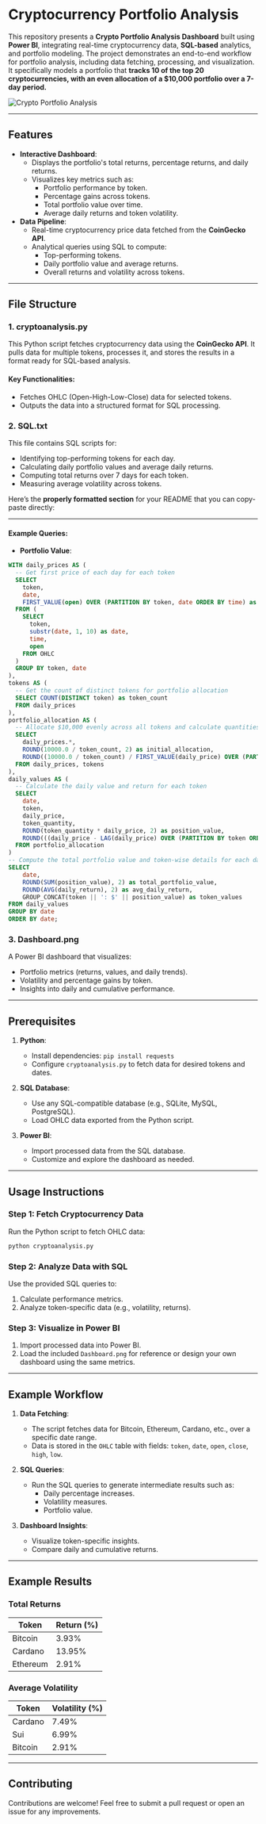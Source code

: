 # Cryptocurrency Portfolio Analysis 

This repository presents a **Crypto Portfolio Analysis Dashboard** built using **Power BI**, integrating real-time cryptocurrency data, **SQL-based** analytics, and portfolio modeling. The project demonstrates an end-to-end workflow for portfolio analysis, including data fetching, processing, and visualization. It specifically models a portfolio that **tracks 10 of the top 20 cryptocurrencies, with an even allocation of a $10,000 portfolio over a 7-day period.**

![Crypto Portfolio Analysis](Dashboard.png)

---

## Features

- **Interactive Dashboard**:
  - Displays the portfolio's total returns, percentage returns, and daily returns.
  - Visualizes key metrics such as:
    - Portfolio performance by token.
    - Percentage gains across tokens.
    - Total portfolio value over time.
    - Average daily returns and token volatility.
- **Data Pipeline**:
  - Real-time cryptocurrency price data fetched from the **CoinGecko API**.
  - Analytical queries using SQL to compute:
    - Top-performing tokens.
    - Daily portfolio value and average returns.
    - Overall returns and volatility across tokens.

---

## File Structure

### 1. **cryptoanalysis.py**
This Python script fetches cryptocurrency data using the **CoinGecko API**. It pulls data for multiple tokens, processes it, and stores the results in a format ready for SQL-based analysis.

#### Key Functionalities:
- Fetches OHLC (Open-High-Low-Close) data for selected tokens.
- Outputs the data into a structured format for SQL processing.

### 2. **SQL.txt**
This file contains SQL scripts for:
- Identifying top-performing tokens for each day.
- Calculating daily portfolio values and average daily returns.
- Computing total returns over 7 days for each token.
- Measuring average volatility across tokens.

Here’s the **properly formatted section** for your README that you can copy-paste directly:

---

#### Example Queries:

- **Portfolio Value**:

```sql
WITH daily_prices AS (
  -- Get first price of each day for each token
  SELECT 
    token,
    date,
    FIRST_VALUE(open) OVER (PARTITION BY token, date ORDER BY time) as daily_price
  FROM (
    SELECT 
      token,
      substr(date, 1, 10) as date,
      time,
      open
    FROM OHLC
  )
  GROUP BY token, date
),
tokens AS (
  -- Get the count of distinct tokens for portfolio allocation
  SELECT COUNT(DISTINCT token) as token_count
  FROM daily_prices
),
portfolio_allocation AS (
  -- Allocate $10,000 evenly across all tokens and calculate quantities
  SELECT 
    daily_prices.*,
    ROUND(10000.0 / token_count, 2) as initial_allocation,
    ROUND((10000.0 / token_count) / FIRST_VALUE(daily_price) OVER (PARTITION BY token ORDER BY date), 6) as token_quantity
  FROM daily_prices, tokens
),
daily_values AS (
  -- Calculate the daily value and return for each token
  SELECT
    date,
    token,
    daily_price,
    token_quantity,
    ROUND(token_quantity * daily_price, 2) as position_value,
    ROUND(((daily_price - LAG(daily_price) OVER (PARTITION BY token ORDER BY date)) / LAG(daily_price) OVER (PARTITION BY token ORDER BY date)) * 100, 2) as daily_return
  FROM portfolio_allocation
)
-- Compute the total portfolio value and token-wise details for each day
SELECT 
    date,
    ROUND(SUM(position_value), 2) as total_portfolio_value,
    ROUND(AVG(daily_return), 2) as avg_daily_return,
    GROUP_CONCAT(token || ': $' || position_value) as token_values
FROM daily_values
GROUP BY date
ORDER BY date;
```

### 3. **Dashboard.png**
A Power BI dashboard that visualizes:
- Portfolio metrics (returns, values, and daily trends).
- Volatility and percentage gains by token.
- Insights into daily and cumulative performance.

---

## Prerequisites

1. **Python**:
   - Install dependencies: `pip install requests`
   - Configure `cryptoanalysis.py` to fetch data for desired tokens and dates.
   
2. **SQL Database**:
   - Use any SQL-compatible database (e.g., SQLite, MySQL, PostgreSQL).
   - Load OHLC data exported from the Python script.

3. **Power BI**:
   - Import processed data from the SQL database.
   - Customize and explore the dashboard as needed.

---

## Usage Instructions

### Step 1: Fetch Cryptocurrency Data
Run the Python script to fetch OHLC data:
```bash
python cryptoanalysis.py
```

### Step 2: Analyze Data with SQL
Use the provided SQL queries to:
1. Calculate performance metrics.
2. Analyze token-specific data (e.g., volatility, returns).

### Step 3: Visualize in Power BI
1. Import processed data into Power BI.
2. Load the included `Dashboard.png` for reference or design your own dashboard using the same metrics.

---

## Example Workflow

1. **Data Fetching**:
   - The script fetches data for Bitcoin, Ethereum, Cardano, etc., over a specific date range.
   - Data is stored in the `OHLC` table with fields: `token`, `date`, `open`, `close`, `high`, `low`.

2. **SQL Queries**:
   - Run the SQL queries to generate intermediate results such as:
     - Daily percentage increases.
     - Volatility measures.
     - Portfolio value.

3. **Dashboard Insights**:
   - Visualize token-specific insights.
   - Compare daily and cumulative returns.

---

## Example Results

### **Total Returns**
| Token     | Return (%) |
|-----------|------------|
| Bitcoin   | 3.93%      |
| Cardano   | 13.95%     |
| Ethereum  | 2.91%      |

### **Average Volatility**
| Token     | Volatility (%) |
|-----------|----------------|
| Cardano   | 7.49%          |
| Sui       | 6.99%          |
| Bitcoin   | 2.91%          |

---

## Contributing
Contributions are welcome! Feel free to submit a pull request or open an issue for any improvements.
